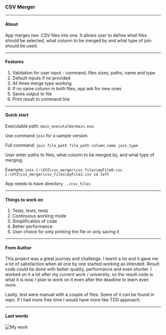 ### CSV Merger

<hr>

#### About

App merges two .CSV files into one. It allows user to define what files should be selected, what column to be 
merged by and what type of join should be used.

<hr>

#### Features

<ol>
<li>Validation for user input - command, files sizes, paths, name and type</li>
<li>Default inputs if no provided</li>
<li>All three merge type working</li>
<li>If no same column in both files, app ask for new ones</li>
<li>Saves output to file</li>
<li>Print result to command line</li>

</ol>

<hr>

#### Quick start

Executable path: `main_executalbe/main.exe`.

Use command `join` for a sample version.

Full command:
`join file_path file_path column_name join_type`

User enter paths to files, what column to be merged by, and what type of merging. 

Example:
`join C:\XYZ\cvs_merger\csv_files\myFile0.csv C:\XYZ\cvs_merger\csv_files\myFile1.csv id left`


App needs to have directory `../csv_files`

<hr>

#### Things to work on

<ol>
<li>Tests, tests, tests</li>
<li>Continuous working mode</li>
<li>Simplification of code</li>
<li>Better performance</li>
<li>User choice for only printing the file or only saving it</li>
</ol>   

<hr>

#### From Author

This project was a great journey and challenge. I learnt a lot and it gave me a lot of satisfaction when all one by
one started working as intended. Result code could be done with better quality, performance and even shorter.
I worked on it a lot after my current work / university, so the result code is what it is now. I plan to work on it
even after the deadline to learn even more.

Lastly, test were manual with a couple of files. Some of it can be found in repo. If I had more free time I would have
more like TDD approach.
 
<hr>
     
#### Last words
![My work](https://i.kym-cdn.com/entries/icons/original/000/028/021/work.jpg)

